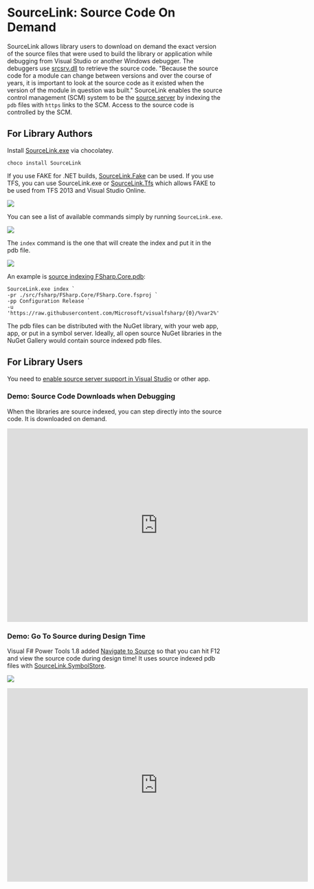 # SourceLink: Source Code On Demand

SourceLink allows library users to download on demand the exact version of the source files that were used to build the library or application while debugging from Visual Studio or another Windows debugger. The debuggers use [srcsrv.dll](http://msdn.microsoft.com/en-us/library/windows/hardware/ff558791.aspx) to retrieve the source code. "Because the source code for a module can change between versions and over the course of years, it is important to look at the source code as it existed when the version of the module in question was built." SourceLink enables the source control management (SCM) system to be the [source server](http://msdn.microsoft.com/en-us/library/windows/desktop/ms680641.aspx) by indexing the `pdb` files with `https` links to the SCM. Access to the source code is controlled by the SCM.

## For Library Authors
Install [SourceLink.exe](https://chocolatey.org/packages/SourceLink) via chocolatey.

```
choco install SourceLink
```

If you use FAKE for .NET builds, [SourceLink.Fake](fake.html) can be used. If you use TFS, you can use SourceLink.exe or [SourceLink.Tfs](tfs.html) which allows FAKE to be used from TFS 2013 and Visual Studio Online.

![](https://cloud.githubusercontent.com/assets/80104/8490526/75457d5e-20df-11e5-90db-1e7da20e1991.png)

You can see a list of available commands simply by running `SourceLink.exe`.

![](https://cloud.githubusercontent.com/assets/80104/8490543/c9c598a0-20df-11e5-997a-bafc4dc54499.png)

The `index` command is the one that will create the index and put it in the pdb file.

![](https://cloud.githubusercontent.com/assets/80104/8490561/f873cee2-20df-11e5-95ee-b64d96418c93.png)

An example is [source indexing FSharp.Core.pdb](https://github.com/Microsoft/visualfsharp/issues/294#issuecomment-117922233):

```
SourceLink.exe index `
-pr ./src/fsharp/FSharp.Core/FSharp.Core.fsproj `
-pp Configuration Release `
-u 'https://raw.githubusercontent.com/Microsoft/visualfsharp/{0}/%var2%'
```

The pdb files can be distributed with the NuGet library, with your web app, app, or put in a symbol server. Ideally, all open source NuGet libraries in the NuGet Gallery would contain source indexed pdb files.

## For Library Users

You need to [enable source server support in Visual Studio](visualstudio.html) or other app.

### Demo: Source Code Downloads when Debugging

When the libraries are source indexed, you can step directly into the source code. It is downloaded on demand.

<iframe width="700" height="450" src="https://www.youtube.com/embed/k_jeSP_rMp8?rel=0" frameborder="0" allowfullscreen></iframe>

### Demo: Go To Source during Design Time

Visual F# Power Tools 1.8 added [Navigate to Source](http://fsprojects.github.io/VisualFSharpPowerTools/navigatetosource.html) so that you can hit F12 and view the source code during design time! It uses source indexed pdb files with [SourceLink.SymbolStore](https://www.nuget.org/packages/SourceLink.SymbolStore/).

[![](https://cloud.githubusercontent.com/assets/80104/8491836/cb10f2da-20f4-11e5-8def-b53eb5b1a3c8.png)](https://twitter.com/ploeh/status/614328824969490432)

<iframe title="YouTube video player" width="700" height="450" src="https://www.youtube.com/embed/5n3TUqMiysk?rel=0" frameborder="0" allowfullscreen></iframe>
